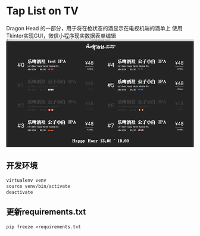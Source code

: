 # Tap List on TV

Dragon Head 的一部分，用于将在枪状态的酒显示在电视机端的酒单上
使用Tkinter实现GUI，微信小程序现实数据表单编辑
![GUI](img/snap.png)

## 开发环境

```shell
virtualenv venv
source venv/bin/activate
deactivate
```

## 更新requirements.txt

```shell
pip freeze >requirements.txt
```
